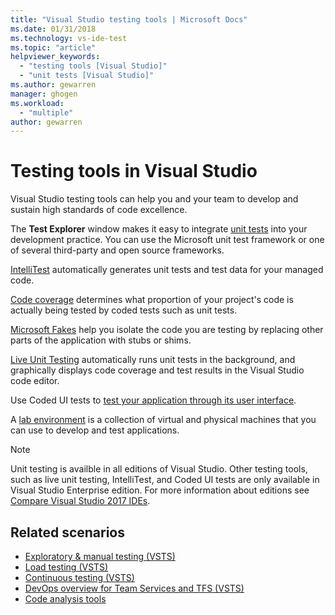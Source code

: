 ```yaml
---
title: "Visual Studio testing tools | Microsoft Docs"
ms.date: 01/31/2018
ms.technology: vs-ide-test
ms.topic: "article"
helpviewer_keywords:
  - "testing tools [Visual Studio]"
  - "unit tests [Visual Studio]"
ms.author: gewarren
manager: ghogen
ms.workload:
  - "multiple"
author: gewarren
---
```

# Testing tools in Visual Studio

Visual Studio testing tools can help you and your team to develop and sustain high standards of code excellence.

The **Test Explorer** window makes it easy to integrate [unit tests](../test/unit-test-your-code.md) into your development practice. You can use the Microsoft unit test framework or one of several third-party and open source frameworks.

[IntelliTest](../test/generate-unit-tests-for-your-code-with-intellitest.md) automatically generates unit tests and test data for your managed code.

[Code coverage](../test/using-code-coverage-to-determine-how-much-code-is-being-tested.md) determines what proportion of your project's code is actually being tested by coded tests such as unit tests.

[Microsoft Fakes](../test/isolating-code-under-test-with-microsoft-fakes.md) help you isolate the code you are testing by replacing other parts of the application with stubs or shims.

[Live Unit Testing](../test/live-unit-testing.md) automatically runs unit tests in the background, and graphically displays code coverage and test results in the Visual Studio code editor.

Use Coded UI tests to [test your application through its user interface](../test/use-ui-automation-to-test-your-code.md).

A [lab environment](../test/lab-management/using-a-lab-environment-for-your-application-lifecycle.md) is a collection of virtual and physical machines that you can use to develop and test applications.

> [!NOTE]
> Unit testing is availble in all editions of Visual Studio. Other testing tools, such as live unit testing, IntelliTest, and Coded UI tests are only available in Visual Studio Enterprise edition. For more information about editions see [Compare Visual Studio 2017 IDEs](https://www.visualstudio.com/vs/compare/).

## Related scenarios

* [Exploratory & manual testing (VSTS)](/vsts/manual-test/)
* [Load testing (VSTS)](/vsts/load-test/index)
* [Continuous testing (VSTS)](/vsts/build-release/test/index)
* [DevOps overview for Team Services and TFS (VSTS)](/vsts/user-guide/devops-alm-overview)
* [Code analysis tools](../code-quality/analyzing-application-quality-by-using-code-analysis-tools.md)
